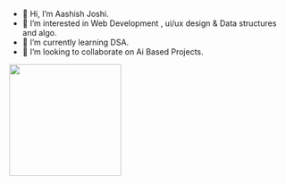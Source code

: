 - 👋 Hi, I’m Aashish Joshi.
- 👀 I’m interested in Web Development , ui/ux design & Data structures and algo.
- 🌱 I’m currently learning DSA.
- 💞️ I’m looking to collaborate on Ai Based Projects.

<img src="https://media.giphy.com/media/jTNG3RF6EwbkpD4LZx/giphy.gif?cid=ecf05e47ao5s20ic49qxcmn2imsd60vobj94hpmbqn1nj5st&ep=v1_gifs_related&rid=giphy.gif&ct=g" width="200">
<!---
aashishjoshi5/aashishjoshi5 is a ✨ special ✨ repository because its `README.md` (this file) appears on your GitHub profile.
You can click the Preview link to take a look at your changes.
--->
